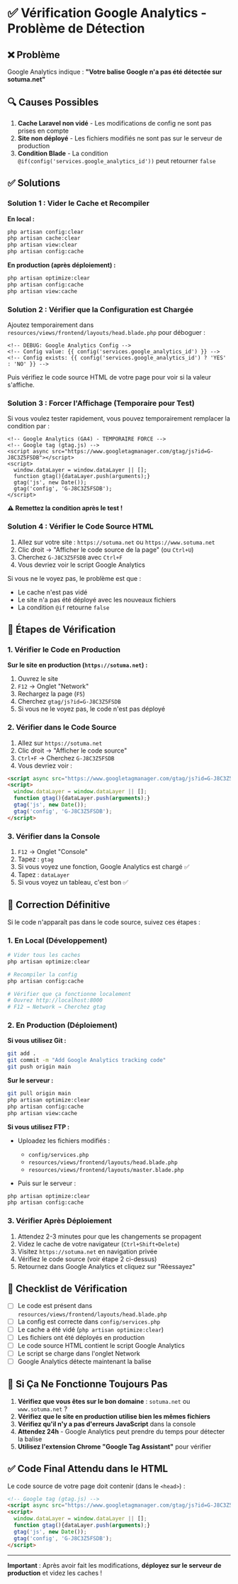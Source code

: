 # ✅ Vérification Google Analytics - Problème de Détection

## ❌ Problème

Google Analytics indique : **"Votre balise Google n'a pas été détectée sur sotuma.net"**

## 🔍 Causes Possibles

1. **Cache Laravel non vidé** - Les modifications de config ne sont pas prises en compte
2. **Site non déployé** - Les fichiers modifiés ne sont pas sur le serveur de production
3. **Condition Blade** - La condition `@if(config('services.google_analytics_id'))` peut retourner `false`

## ✅ Solutions

### Solution 1 : Vider le Cache et Recompiler

**En local :**
```bash
php artisan config:clear
php artisan cache:clear
php artisan view:clear
php artisan config:cache
```

**En production (après déploiement) :**
```bash
php artisan optimize:clear
php artisan config:cache
php artisan view:cache
```

### Solution 2 : Vérifier que la Configuration est Chargée

Ajoutez temporairement dans `resources/views/frontend/layouts/head.blade.php` pour déboguer :

```blade
<!-- DEBUG: Google Analytics Config -->
<!-- Config value: {{ config('services.google_analytics_id') }} -->
<!-- Config exists: {{ config('services.google_analytics_id') ? 'YES' : 'NO' }} -->
```

Puis vérifiez le code source HTML de votre page pour voir si la valeur s'affiche.

### Solution 3 : Forcer l'Affichage (Temporaire pour Test)

Si vous voulez tester rapidement, vous pouvez temporairement remplacer la condition par :

```blade
<!-- Google Analytics (GA4) - TEMPORAIRE FORCE -->
<!-- Google tag (gtag.js) -->
<script async src="https://www.googletagmanager.com/gtag/js?id=G-J8C3Z5FSDB"></script>
<script>
  window.dataLayer = window.dataLayer || [];
  function gtag(){dataLayer.push(arguments);}
  gtag('js', new Date());
  gtag('config', 'G-J8C3Z5FSDB');
</script>
```

**⚠️ Remettez la condition après le test !**

### Solution 4 : Vérifier le Code Source HTML

1. Allez sur votre site : `https://sotuma.net` ou `https://www.sotuma.net`
2. Clic droit → "Afficher le code source de la page" (ou `Ctrl+U`)
3. Cherchez `G-J8C3Z5FSDB` avec `Ctrl+F`
4. Vous devriez voir le script Google Analytics

Si vous ne le voyez pas, le problème est que :
- Le cache n'est pas vidé
- Le site n'a pas été déployé avec les nouveaux fichiers
- La condition `@if` retourne `false`

## 🧪 Étapes de Vérification

### 1. Vérifier le Code en Production

**Sur le site en production (`https://sotuma.net`) :**

1. Ouvrez le site
2. `F12` → Onglet "Network"
3. Rechargez la page (`F5`)
4. Cherchez `gtag/js?id=G-J8C3Z5FSDB`
5. Si vous ne le voyez pas, le code n'est pas déployé

### 2. Vérifier dans le Code Source

1. Allez sur `https://sotuma.net`
2. Clic droit → "Afficher le code source"
3. `Ctrl+F` → Cherchez `G-J8C3Z5FSDB`
4. Vous devriez voir :
```html
<script async src="https://www.googletagmanager.com/gtag/js?id=G-J8C3Z5FSDB"></script>
<script>
  window.dataLayer = window.dataLayer || [];
  function gtag(){dataLayer.push(arguments);}
  gtag('js', new Date());
  gtag('config', 'G-J8C3Z5FSDB');
</script>
```

### 3. Vérifier dans la Console

1. `F12` → Onglet "Console"
2. Tapez : `gtag`
3. Si vous voyez une fonction, Google Analytics est chargé ✅
4. Tapez : `dataLayer`
5. Si vous voyez un tableau, c'est bon ✅

## 🔧 Correction Définitive

Si le code n'apparaît pas dans le code source, suivez ces étapes :

### 1. En Local (Développement)

```bash
# Vider tous les caches
php artisan optimize:clear

# Recompiler la config
php artisan config:cache

# Vérifier que ça fonctionne localement
# Ouvrez http://localhost:8000
# F12 → Network → Cherchez gtag
```

### 2. En Production (Déploiement)

**Si vous utilisez Git :**
```bash
git add .
git commit -m "Add Google Analytics tracking code"
git push origin main
```

**Sur le serveur :**
```bash
git pull origin main
php artisan optimize:clear
php artisan config:cache
php artisan view:cache
```

**Si vous utilisez FTP :**
- Uploadez les fichiers modifiés :
  - `config/services.php`
  - `resources/views/frontend/layouts/head.blade.php`
  - `resources/views/frontend/layouts/master.blade.php`

- Puis sur le serveur :
```bash
php artisan optimize:clear
php artisan config:cache
```

### 3. Vérifier Après Déploiement

1. Attendez 2-3 minutes pour que les changements se propagent
2. Videz le cache de votre navigateur (`Ctrl+Shift+Delete`)
3. Visitez `https://sotuma.net` en navigation privée
4. Vérifiez le code source (voir étape 2 ci-dessus)
5. Retournez dans Google Analytics et cliquez sur "Réessayez"

## 📝 Checklist de Vérification

- [ ] Le code est présent dans `resources/views/frontend/layouts/head.blade.php`
- [ ] La config est correcte dans `config/services.php`
- [ ] Le cache a été vidé (`php artisan optimize:clear`)
- [ ] Les fichiers ont été déployés en production
- [ ] Le code source HTML contient le script Google Analytics
- [ ] Le script se charge dans l'onglet Network
- [ ] Google Analytics détecte maintenant la balise

## 🚨 Si Ça Ne Fonctionne Toujours Pas

1. **Vérifiez que vous êtes sur le bon domaine** : `sotuma.net` ou `www.sotuma.net` ?
2. **Vérifiez que le site en production utilise bien les mêmes fichiers**
3. **Vérifiez qu'il n'y a pas d'erreurs JavaScript** dans la console
4. **Attendez 24h** - Google Analytics peut prendre du temps pour détecter la balise
5. **Utilisez l'extension Chrome "Google Tag Assistant"** pour vérifier

## ✅ Code Final Attendu dans le HTML

Le code source de votre page doit contenir (dans le `<head>`) :

```html
<!-- Google tag (gtag.js) -->
<script async src="https://www.googletagmanager.com/gtag/js?id=G-J8C3Z5FSDB"></script>
<script>
  window.dataLayer = window.dataLayer || [];
  function gtag(){dataLayer.push(arguments);}
  gtag('js', new Date());
  gtag('config', 'G-J8C3Z5FSDB');
</script>
```

---

**Important** : Après avoir fait les modifications, **déployez sur le serveur de production** et videz les caches !

